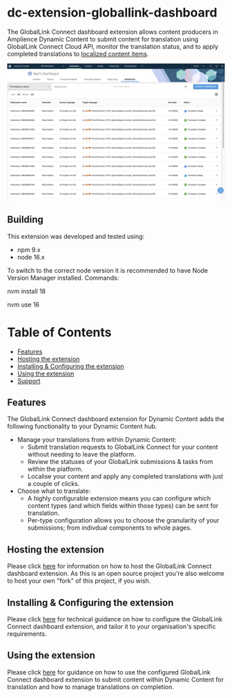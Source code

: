 # dc-extension-globallink-dashboard
The GlobalLink Connect dashboard extension allows content producers in Amplience Dynamic Content to submit content for translation using GlobalLink Connect Cloud API, monitor the translation status, and to apply completed translations to [localized content items](https://amplience.com/docs/production/contentitemlocalization.html).

![](./docs/images/review-submissions.png)

## Building
This extension was developed and tested using:
- npm 9.x
- node 16.x

To switch to the correct node version it is recommended to have Node Version Manager installed. Commands:

nvm install 18

nvm use 16

# Table of Contents
- [Features](#features)
- [Hosting the extension](docs/HOSTING.md)
- [Installing & Configuring the extension](docs/CONFIGURATION.md)
- [Using the extension](docs/USAGE.md)
- [Support](./support.md)

## Features

The GlobalLink Connect dashboard extension for Dynamic Content adds the following functionality to your Dynamic Content hub.

* Manage your translations from within Dynamic Content:
  * Submit translation requests to GlobalLink Connect for your content without needing to leave the platform.
  * Review the statuses of your GlobalLink submissions & tasks from within the platform.
  * Localise your content and apply any completed translations with just a couple of clicks.
* Choose what to translate:
  * A highly configurable extension means you can configure which content types (and which fields within those types) can be sent for translation.
  * Per-type configuration allows you to choose the granularity of your submissions; from indivdual components to whole pages.

## Hosting the extension

Please click [here](docs/HOSTING.md) for information on how to host the GlobalLink Connect dashboard extension. As this is an open source project you're also welcome to host your own "fork" of this project, if you wish.

## Installing & Configuring the extension

Please click [here](docs/CONFIGURATION.md) for technical guidance on how to configure the GlobalLink Connect dashboard extension, and tailor it to your organisation's specific requirements.

## Using the extension

Please click [here](docs/USAGE.md) for guidance on how to use the configured GlobalLink Connect dashboard extension to submit content within Dynamic Content for translation and how to manage translations on completion.
